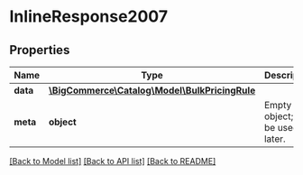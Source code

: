 # InlineResponse2007

## Properties
Name | Type | Description | Notes
------------ | ------------- | ------------- | -------------
**data** | [**\BigCommerce\Catalog\Model\BulkPricingRule**](BulkPricingRule.md) |  | [optional] 
**meta** | **object** | Empty meta object; may be used later. | [optional] 

[[Back to Model list]](../../README.md#documentation-for-models) [[Back to API list]](../../README.md#documentation-for-api-endpoints) [[Back to README]](../../README.md)

